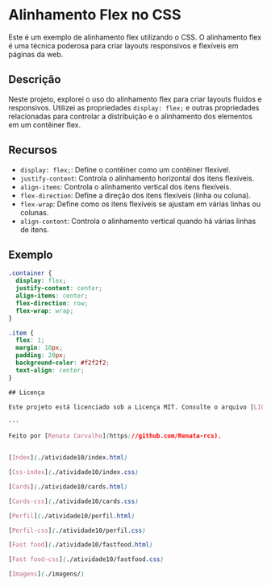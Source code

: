 # Alinhamento Flex no CSS

Este é um exemplo de alinhamento flex utilizando o CSS. O alinhamento flex é uma técnica poderosa para criar layouts responsivos e flexíveis em páginas da web.

## Descrição

Neste projeto, explorei o uso do alinhamento flex para criar layouts fluidos e responsivos. Utilizei as propriedades `display: flex;` e outras propriedades relacionadas para controlar a distribuição e o alinhamento dos elementos em um contêiner flex.

## Recursos

- `display: flex;`: Define o contêiner como um contêiner flexível.
- `justify-content`: Controla o alinhamento horizontal dos itens flexíveis.
- `align-items`: Controla o alinhamento vertical dos itens flexíveis.
- `flex-direction`: Define a direção dos itens flexíveis (linha ou coluna).
- `flex-wrap`: Define como os itens flexíveis se ajustam em várias linhas ou colunas.
- `align-content`: Controla o alinhamento vertical quando há várias linhas de itens.

## Exemplo

```css
.container {
  display: flex;
  justify-content: center;
  align-items: center;
  flex-direction: row;
  flex-wrap: wrap;
}

.item {
  flex: 1;
  margin: 10px;
  padding: 20px;
  background-color: #f2f2f2;
  text-align: center;
}

## Licença

Este projeto está licenciado sob a Licença MIT. Consulte o arquivo [LICENSE](LICENSE) para obter mais detalhes.

---

Feito por [Renata Carvalho](https://github.com/Renata-rcs).


[Index](./atividade10/index.html)

[Css-index](./atividade10/index.css)

[Cards](./atividade10/cards.html)

[Cards-css](./atividade10/cards.css)

[Perfil](./atividade10/perfil.html)

[Perfil-css](./atividade10/perfil.css)

[Fast food](./atividade10/fastfood.html)

[Fast food-css](./atividade10/fastfood.css)

[Imagens](./imagens/)


